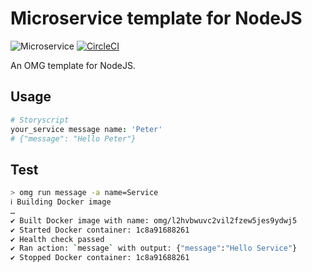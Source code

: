 # Microservice template for NodeJS

![Microservice](https://img.shields.io/badge/microservice-ready-brightgreen.svg?style=for-the-badge)
[![CircleCI](https://img.shields.io/circleci/project/github/microservices/ruby/master.svg?style=for-the-badge)](https://circleci.com/gh/microservices/ruby)

An OMG template for NodeJS.

Usage
-----

```coffee
# Storyscript
your_service message name: 'Peter'
# {"message": "Hello Peter"}
```

Test
----

```sh
> omg run message -a name=Service
ℹ Building Docker image
…
✔ Built Docker image with name: omg/l2hvbwuvc2vil2fzew5jes9ydwj5
✔ Started Docker container: 1c8a91688261
✔ Health check passed
✔ Ran action: `message` with output: {"message":"Hello Service"}
✔ Stopped Docker container: 1c8a91688261
```
